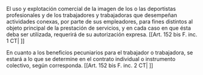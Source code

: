 El uso y explotación comercial de la imagen de los o las deportistas profesionales y de los trabajadores y trabajadoras que desempeñan actividades conexas, por parte de sus empleadores, para fines distintos al objeto principal de la prestación de servicios, y en cada caso en que ésta deba ser utilizada, requerirá de su autorización expresa. [[Art. 152 bis F. inc. 1 CT| ]]

En cuanto a los beneficios pecuniarios para el trabajador o trabajadora, se estará a lo que se determine en el contrato individual o instrumento colectivo, según corresponda. [[Art. 152 bis F. inc. 2 CT| ]]